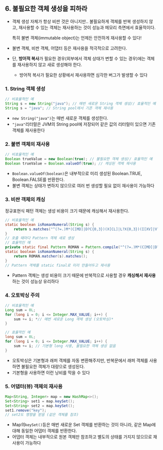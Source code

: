 ## 6. 불필요한 객체 생성을 피하라

- 객체 생성 자체가 항상 비싼 것은 아니지만.. 불필요하게 객체를 반복 생성하지 않고, 재사용할 수 있는 객체는 재사용하는 것이 성능과 메모리 측면에서 효율적이다.

  특히 불변 객체(immutable object)는 언제든 안전하게 재사용할 수 있다!

- 불변 객체, 비싼 객체, 어댑터 등은 재사용을 적극적으로 고려한다.
- 단, **방어적 복사**가 필요한 경우(외부에서 객체 상태가 변할 수 있는 경우)에는 객체를 재사용하지 않고 새로 생성해야 한다.
    - 방어적 복사가 필요한 상황에서 재사용하면 심각한 버그가 발생할 수 있다

### **1. String 객체 생성**

```java
// 비효율적인 예
String s = new String("java"); // 매번 새로운 String 객체 생성// 효율적인 예
String s = "java"; // String pool에서 기존 객체 재사용
```

- `new String("java")`는 매번 새로운 객체를 생성한다.
- `"java"`리터럴은 JVM의 String pool에 저장되어 같은 값의 리터럴이 있으면 기존 객체를 재사용한다

### **2. 불변 객체의 재사용**

```java
// 비효율적인 예
Boolean trueValue = new Boolean(true); // 불필요한 객체 생성// 효율적인 예
Boolean trueValue = Boolean.valueOf(true); // 캐싱된 객체 재사용
```

- `Boolean.valueOf(boolean)`은 내부적으로 미리 생성된 Boolean.TRUE, Boolean.FALSE를 반환한다.
- 불변 객체는 상태가 변하지 않으므로 여러 번 생성할 필요 없이 재사용이 가능하다

### **3. 비싼 객체의 캐싱**

정규표현식 패턴 객체는 생성 비용이 크기 때문에 캐싱해서 재사용한다.

```java
// 비효율적인 예
static boolean isRomanNumeral(String s) {
    return s.matches("^(?=.)M*(C[MD]|D?C{0,3})(X[CL]|L?X{0,3})(I[XV]|V?I{0,3})$");
}
// 호출 때마다 Pattern 객체 새로 생성
// 효율적인 예
private static final Pattern ROMAN = Pattern.compile("^(?=.)M*(C[MD]|D?C{0,3})(X[CL]|L?X{0,3})(I[XV]|V?I{0,3})$");
static boolean isRomanNumeral(String s) {
    return ROMAN.matcher(s).matches();
}
// Pattern 객체를 static final로 미리 만들어두고 재사용
```

- Pattern 객체는 생성 비용이 크기 때문에 반복적으로 사용할 경우 **캐싱해서 재사용**하는 것이 성능상 유리하다

### **4. 오토박싱 주의**

```java
// 비효율적인 예
Long sum = 0L;
for (long i = 0; i <= Integer.MAX_VALUE; i++) {
    sum += i; *// 매번 새로운 Long 객체 생성 (오토박싱)*
}

// 효율적인 예
long sum = 0L;
for (long i = 0; i <= Integer.MAX_VALUE; i++) {
    sum += i; // 기본형 long 사용, 불필요한 객체 생성 없음
}
```

- 오토박싱은 기본형과 래퍼 객체를 자동 변환해주지만, 반복문에서 래퍼 객체를 사용하면 불필요한 객체가 대량으로 생성된다.
- 기본형을 사용하면 이런 낭비를 막을 수 있다

### **5. 어댑터(뷰) 객체의 재사용**

```java
Map<String, Integer> map = new HashMap<>();
Set<String> set1 = map.keySet();
Set<String> set2 = map.keySet();
set1.remove("key");
// set2도 영향을 받음 (같은 객체를 참조)
```

- Map의`keySet()`등은 매번 새로운 Set 객체를 반환하는 것이 아니라, 같은 Map에 대해 동일한 어댑터 객체를 반환한다.
- 어댑터 객체는 내부적으로 원본 객체만 참조하고 별도의 상태를 가지지 않으므로 재사용이 가능하다